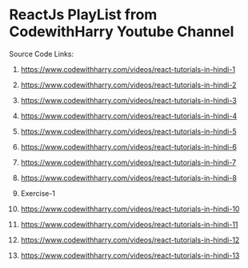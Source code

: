 # ReactJs PlayList from CodewithHarry Youtube Channel

Source Code Links: 

1. https://www.codewithharry.com/videos/react-tutorials-in-hindi-1

2. https://www.codewithharry.com/videos/react-tutorials-in-hindi-2

3. https://www.codewithharry.com/videos/react-tutorials-in-hindi-3

4. https://www.codewithharry.com/videos/react-tutorials-in-hindi-4

5. https://www.codewithharry.com/videos/react-tutorials-in-hindi-5

6. https://www.codewithharry.com/videos/react-tutorials-in-hindi-6

7. https://www.codewithharry.com/videos/react-tutorials-in-hindi-7

8. https://www.codewithharry.com/videos/react-tutorials-in-hindi-8

9. Exercise-1

10. https://www.codewithharry.com/videos/react-tutorials-in-hindi-10

11. https://www.codewithharry.com/videos/react-tutorials-in-hindi-11

12. https://www.codewithharry.com/videos/react-tutorials-in-hindi-12

13. https://www.codewithharry.com/videos/react-tutorials-in-hindi-13


